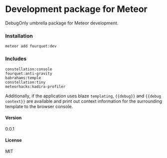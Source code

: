 # Development package for Meteor

DebugOnly umbrella package for Meteor development.

### Installation

    meteor add fourquet:dev

### Includes

    constellation:console
    fourquet:anti-gravity
    babrahams:temple
    constellation:tiny
    meteorhacks:kadira-profiler

Additionally, if the application uses blaze `templating`, `{{debug}}` and `{{debug context}}` are available and print out context information for the surrounding template to the browser console.

#### Version
0.0.1

#### License
MIT
